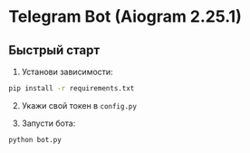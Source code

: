 # Telegram Bot (Aiogram 2.25.1)

## Быстрый старт

1. Установи зависимости:
```bash
pip install -r requirements.txt
```

2. Укажи свой токен в `config.py`

3. Запусти бота:
```bash
python bot.py
```